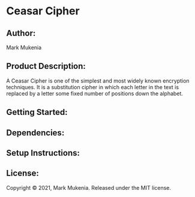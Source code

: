 # **Ceasar Cipher**

## Author:
Mark Mukenia

## Product Description:
A Ceasar Cipher is one of the simplest and most widely known encryption techniques. It is a 
substitution cipher in which each letter in the text is replaced by a letter some fixed number 
of positions down the alphabet.

## Getting Started:

## Dependencies:

## Setup Instructions:

## License:
Copyright © 2021, Mark Mukenia. Released under the MIT license.
